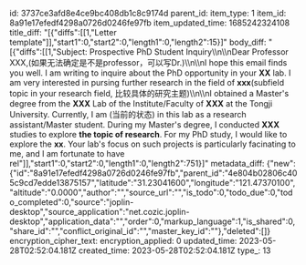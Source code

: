 id: 3737ce3afd8e4ce9bc408db1c8c9174d
parent_id: 
item_type: 1
item_id: 8a91e17efedf4298a0726d0246fe97fb
item_updated_time: 1685242324108
title_diff: "[{\"diffs\":[[1,\"Letter template\"]],\"start1\":0,\"start2\":0,\"length1\":0,\"length2\":15}]"
body_diff: "[{\"diffs\":[[1,\"Subject: Prospective PhD Student Inquiry\\\n\\\nDear Professor XXX,(如果无法确定是不是professor，可以写Dr.)\\\n\\\nI hope this email finds you well. I am writing to inquire about the PhD opportunity in your **XX** lab. I am very interested in pursing further research in the field of **xxx**(subfield topic in your research field, 比较具体的研究主题)\\\n\\\nI obtained a Master's degree from the **XXX** Lab of the Institute/Faculty of **XXX** at the Tongji University. Currently, I am (当前的状态) in this lab as a research assistant/Master student. During my Master's degree, I conducted **XXX** studies to explore **the topic of research**. For my PhD study, I would like to explore the **xx**. Your lab's focus on such projects is particularly facinating to me, and I am fortunate to have rel\"]],\"start1\":0,\"start2\":0,\"length1\":0,\"length2\":751}]"
metadata_diff: {"new":{"id":"8a91e17efedf4298a0726d0246fe97fb","parent_id":"4e804b02806c405c9cd7edde13875157","latitude":"31.23041600","longitude":"121.47370100","altitude":"0.0000","author":"","source_url":"","is_todo":0,"todo_due":0,"todo_completed":0,"source":"joplin-desktop","source_application":"net.cozic.joplin-desktop","application_data":"","order":0,"markup_language":1,"is_shared":0,"share_id":"","conflict_original_id":"","master_key_id":""},"deleted":[]}
encryption_cipher_text: 
encryption_applied: 0
updated_time: 2023-05-28T02:52:04.181Z
created_time: 2023-05-28T02:52:04.181Z
type_: 13